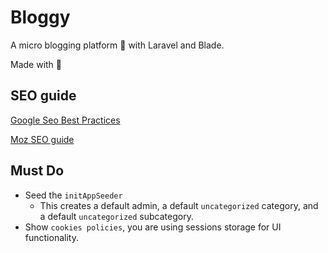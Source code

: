 # Bloggy

A micro blogging platform 💫 with Laravel and Blade.

Made with 💚

## SEO guide

[Google Seo Best Practices](https://developers.google.com/search/docs/appearance/publication-dates?hl=en)

[Moz SEO guide](https://moz.com/beginners-guide-to-seo)

## Must Do

-   Seed the `initAppSeeder`
    -   This creates a default admin, a default `uncategorized` category, and a default `uncategorized` subcategory.
-   Show `cookies policies`, you are using sessions storage for UI functionality.
